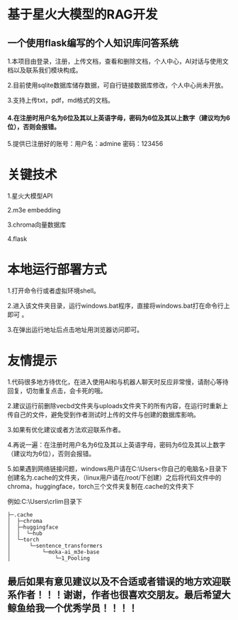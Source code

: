 # 基于星火大模型的RAG开发
## 一个使用flask编写的个人知识库问答系统
1.本项目由登录，注册，上传文档，查看和删除文档，个人中心，AI对话与使用文档以及联系我们模块构成。


2.目前使用sqlite数据库储存数据，可自行链接数据库修改，个人中心尚未开放。


3.支持上传txt，pdf，md格式的文档。 

#### 4.在注册时用户名为6位及其以上英语字母，密码为6位及其以上数字（建议均为6位），否则会报错。

5.提供已注册好的账号：用户名：admine  密码：123456
# 关键技术
1.星火大模型API  


2.m3e embedding   


3.chroma向量数据库


4.flask      
# 本地运行部署方式
1.打开命令行或者虚拟环境shell。 


2.进入该文件夹目录，运行windows.bat程序，直接将windows.bat打在命令行上即可 。  

3.在弹出运行地址后点击地址用浏览器访问即可。
# 友情提示
1.代码很多地方待优化，在进入使用AI和与机器人聊天时反应非常慢，请耐心等待回复，切勿重复点击，会卡死的哦。

2.建议运行前删除vecbd文件夹与uploads文件夹下的所有内容，在运行时重新上传自己的文件，避免受到作者测试时上传的文件与创建的数据库影响。

3.如果有优化建议或者方法欢迎联系作者。

4.再说一遍：在注册时用户名为6位及其以上英语字母，密码为6位及其以上数字（建议均为6位），否则会报错。

5.如果遇到网络链接问题，windows用户请在C:\Users\<你自己的电脑名>目录下创建名为.cache的文件夹，（linux用户请在/root/下创建）之后将代码文件中的chroma，huggingface，torch三个文件夹复制在.cache的文件夹下

例如:C:\Users\crlim目录下
```
├─.cache
│  ├─chroma
│  ├─huggingface
│  │  └─hub
│  └─torch
│      └─sentence_transformers
│          └─moka-ai_m3e-base
│              └─1_Pooling
```
## 最后如果有意见建议以及不合适或者错误的地方欢迎联系作者！！！谢谢，作者也很喜欢交朋友。最后希望大鲸鱼给我一个优秀学员！！！！
